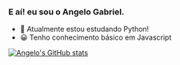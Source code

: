 ### E aí! eu sou o Angelo Gabriel.

- 🌱 Atualmente estou estudando Python!
- 😀 Tenho conhecimento básico em Javascript



[![Angelo's GitHub stats](https://github-readme-stats.vercel.app/api?username=angelogabriel1)](https://github.com/anuraghazra/github-readme-stats)

